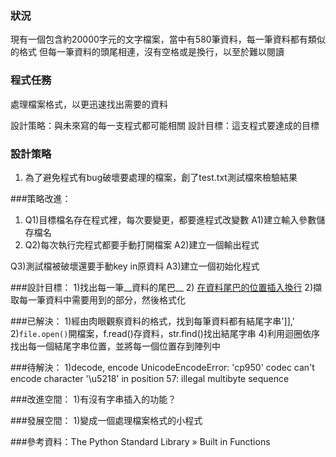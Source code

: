 ### 狀況
現有一個包含約20000字元的文字檔案，當中有580筆資料，每一筆資料都有類似的格式
但每一筆資料的頭尾相連，沒有空格或是換行，以至於難以閱讀

### 程式任務
處理檔案格式，以更迅速找出需要的資料

設計策略：與未來寫的每一支程式都可能相關
設計目標：這支程式要達成的目標

### 設計策略
1. 為了避免程式有bug破壞要處理的檔案，創了test.txt測試檔來檢驗結果

###策略改進：
1. Q1)目標檔名存在程式裡，每次要變更，都要進程式改變數
  A1)建立輸入參數儲存檔名
2. Q2)每次執行完程式都要手動打開檔案
A2)建立一個輸出程式

Q3)測試檔被破壞還要手動key in原資料
A3)建立一個初始化程式

###設計目標：
1)找出每一筆__資料的尾巴__
2) [在資料尾巴的位置插入換行](https://stackoverflow.com/a/35204678)
2)擷取每一筆資料中需要用到的部分，然後格式化

###已解決：
1)經由肉眼觀察資料的格式，找到每筆資料都有結尾字串']],'
2)```file.open()```開檔案，f.read()存資料，str.find()找出結尾字串
4)利用迴圈依序找出每一個結尾字串位置，並將每一個位置存到陣列中

###待解決：
1)decode, encode
UnicodeEncodeError: 'cp950' codec can't encode character '\u5218' in position 57: illegal multibyte sequence

###改進空間：
1)有沒有字串插入的功能？

###發展空間：
1)變成一個處理檔案格式的小程式

###參考資料：The Python Standard Library » Built in Functions
